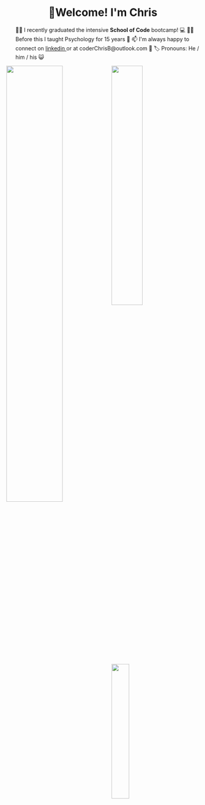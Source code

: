 <h1 align= "center"> 👋Welcome! I'm Chris</h1>

<ul>
👨‍🎓 I recently graduated the intensive <strong>School of Code</strong> bootcamp! 💻
👨‍🏫 Before this I taught Psychology for 15 years 🧠
📫 I'm always happy to connect on <a href="https://www.linkedin.com/in/coderchrisb/"> linkedin </a> or at coderChrisB@outlook.com 📧
🏷️ Pronouns: He / him / his 😺
</ul>

<img align ="left" width = "54%" src="https://github-readme-stats-chi-gilt.vercel.app/api?username=CoderMrB&show_icons=true&theme=radical"/>
<a align = 'left' href = "https://www.codewars.com/users/covchris"><img width="40%" src="https://github.r2v.ch/codewars?user=covchris&top_languages=true&hide_clan=true" width="300"></a>

<img align= 'left' width = '30%' src="https://github-readme-stats-chi-gilt.vercel.app/api/top-langs/?username=CoderMrB"/>




